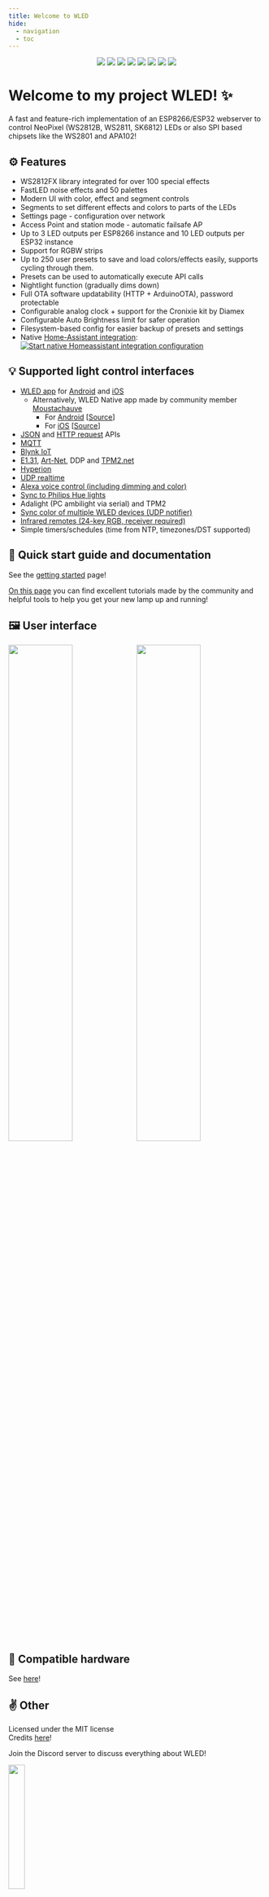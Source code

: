 ```yaml
---
title: Welcome to WLED
hide:
  - navigation
  - toc
---
```


<p align="center">
  <img src="assets/images/ui/headers/wled_logo_akemi.png">
  <a href="https://github.com/Aircoookie/WLED/releases"><img src="https://img.shields.io/github/release/Aircoookie/WLED.svg?style=flat-square"></a>
  <a href="https://raw.githubusercontent.com/Aircoookie/WLED/master/LICENSE"><img src="https://img.shields.io/github/license/Aircoookie/wled?color=blue&style=flat-square"></a>
  <a href="https://wled.discourse.group"><img src="https://img.shields.io/discourse/topics?colorB=blue&label=forum&server=https%3A%2F%2Fwled.discourse.group%2F&style=flat-square"></a>
  <a href="https://discord.gg/KuqP7NE"><img src="https://img.shields.io/discord/473448917040758787.svg?colorB=blue&label=discord&style=flat-square"></a>
  <a href="https://github.com/Aircoookie/WLED"><img src="https://img.shields.io/badge/source-github-blue.svg?style=flat-square"></a>
  <a href="https://github.com/Aircoookie/WLED-App"><img src="https://img.shields.io/badge/app-wled-blue.svg?style=flat-square"></a>
  <a href="https://gitpod.io/#https://github.com/Aircoookie/WLED"><img src="https://img.shields.io/badge/Gitpod-ready--to--code-blue?style=flat-square&logo=gitpod"></a>
</p>
  
# Welcome to my project WLED! ✨

A fast and feature-rich implementation of an ESP8266/ESP32 webserver to control NeoPixel (WS2812B, WS2811, SK6812) LEDs or also SPI based chipsets like the WS2801 and APA102!

## ⚙️ Features

- WS2812FX library integrated for over 100 special effects  
- FastLED noise effects and 50 palettes  
- Modern UI with color, effect and segment controls  
- Segments to set different effects and colors to parts of the LEDs  
- Settings page - configuration over network  
- Access Point and station mode - automatic failsafe AP  
- Up to 3 LED outputs per ESP8266 instance and 10 LED outputs per ESP32 instance
- Support for RGBW strips  
- Up to 250 user presets to save and load colors/effects easily, supports cycling through them.  
- Presets can be used to automatically execute API calls  
- Nightlight function (gradually dims down)  
- Full OTA software updatability (HTTP + ArduinoOTA), password protectable  
- Configurable analog clock + support for the Cronixie kit by Diamex  
- Configurable Auto Brightness limit for safer operation  
- Filesystem-based config for easier backup of presets and settings
- Native [Home-Assistant integration](https://www.home-assistant.io/integrations/wled/): [![Start native Homeassistant integration configuration](https://my.home-assistant.io/badges/config_flow_start.svg)](https://my.home-assistant.io/redirect/config_flow_start?domain=wled)

## 💡 Supported light control interfaces

- [WLED app](https://github.com/Aircoookie/WLED-App) for [Android](https://play.google.com/store/apps/details?id=com.aircoookie.WLED) and [iOS](https://apps.apple.com/us/app/wled/id1475695033)
  - Alternatively, WLED Native app made by community member [Moustachauve](https://github.com/Moustachauve)
    - For [Android](https://play.google.com/store/apps/details?id=ca.cgagnier.wlednativeandroid) [[Source]((https://github.com/Moustachauve/WLED-Native-Android))]
    - For [iOS](https://apps.apple.com/us/app/wled-native/id6446207239) [[Source]((https://github.com/Moustachauve/WLED-Native-iOS/))]
- [JSON](/interfaces/json-api) and [HTTP request](/interfaces/http-api) APIs  
- [MQTT](/interfaces/mqtt)  
- [Blynk IoT](/interfaces/blynk)  
- [E1.31](/interfaces/e1.31-dmx), [Art-Net](/interfaces/e1.31-dmx), DDP and [TPM2.net](/interfaces/udp-realtime)
- [Hyperion](https://github.com/hyperion-project/hyperion.ng)
- [UDP realtime](/interfaces/udp-realtime)
- [Alexa voice control (including dimming and color)](/advanced/remote-access-ifttt)
- [Sync to Philips Hue lights](/interfaces/philips-hue)
- Adalight (PC ambilight via serial) and TPM2  
- [Sync color of multiple WLED devices (UDP notifier)](/interfaces/udp-notifier)
- [Infrared remotes (24-key RGB, receiver required)](/interfaces/infrared)
- Simple timers/schedules (time from NTP, timezones/DST supported)  

## 📲 Quick start guide and documentation

See the [getting started](/basics/getting-started) page!

[On this page](/basics/tutorials) you can find excellent tutorials made by the community and helpful tools to help you get your new lamp up and running!

## 🖼️ User interface

<img src="/assets/images/ui/headers/macbook-pro-space-gray-on-the-wooden-table.jpg" width="50%"><img src="assets/images/ui/headers/walking-with-iphone-x.jpg" width="50%">

## 💾 Compatible hardware

See [here](/basics/compatible-hardware)!

## ✌️ Other

Licensed under the MIT license  
Credits [here](/about/contributors)!

Join the Discord server to discuss everything about WLED!

<a href="https://discord.gg/KuqP7NE"><img src="https://discordapp.com/api/guilds/473448917040758787/widget.png?style=banner2" width="25%"></a>

Check out the WLED [Discourse forum](https://wled.discourse.group)!  
You can also send me mails to [dev.aircoookie@gmail.com](mailto:dev.aircoookie@gmail.com), but please only do so if you want to talk to me privately.  
If WLED really brightens up your every day, you can [![Paypalbadge](https://img.shields.io/badge/send%20me%20a%20small%20gift-paypal-blue.svg?style=flat-square)](https://paypal.me/aircoookie)

!!! danger "Disclaimer"
    If you are sensitive to photosensitive epilepsy it is not recommended that you use this software.  
    In case you still want to try, don't use strobe, lighting or noise modes or high effect speed settings.  
    As per the MIT license, I assume no liability for any damage to you or any other person or equipment.  
